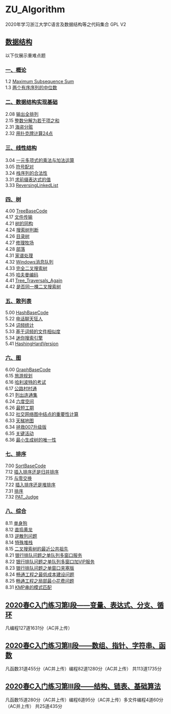 # ZU_Algorithm
2020年学习浙江大学C语言及数据结构等之代码集合 GPL V2
## [数据结构](DataStructure)
以下仅展示重难点题
### [一、概论](DataStructure/Base)
1.2 [Maximum Subsequence Sum](/DataStructure/Base/1_02_MaxSubSum/1_02_MaxSubSum.cpp)  
1.3 [两个有序序列的中位数](/DataStructure/Base/1_03_MeanFor2S/1_03_MeanFor2S.cpp)  

### [二、数据结构实现基础](DataStructure/DSBase)
2.08 [输出全排列](/DataStructure/DSBase/2_08_输出全排列/2_08_输出全排列.cpp)  
2.15 [整数分解为若干项之和](/DSBase/2_15_整数分解为若干项之和/2_15_整数分解为若干项之和.cpp)  
2.31 [海盗分赃](/DataStructure/DSBase/2_31_海盗分赃/2_31_海盗分赃.cpp)  
2.32 [用扑克牌计算24点](/DataStructure/DSBase/2_32_用扑克牌计算24点/2_32_用扑克牌计算24点.cpp)  

### [三、线性结构](DataStructure/Linear)
3.04 [一元多项式的乘法与加法运算](/DataStructure/Linear/3_04_一元多项式的乘法与加法运算/3_04_一元多项式的乘法与加法运算.cpp)  
3.05 [符号配对](/DataStructure/Linear/3_05_符号配对/3_05_符号配对.cpp)  
3.24 [栈序列的合法性](/DataStructure/Linear/3_24_出栈序列的合法性/3_24_出栈序列的合法性.cpp)  
3.31 [求前缀表达式的值](/DataStructure/Linear/3_31_求前缀表达式的值/3_31_求前缀表达式的值.cpp)  
3.33 [ReversingLinkedList](/DataStructure/Linear/3_33_ReversingLinkedList/3_33_ReversingLinkedList.cpp)  

### [四、树](DataStructure/Tree)
4.00 [TreeBaseCode](/DataStructure/Tree/4_00_TreeBaseCode/4_00_TreeBaseCode.cpp)  
4.17 [文件传输](/DataStructure/Tree/4_17_文件传输/4_17_文件传输.cpp)  
4.21 [树的同构](/DataStructure/Tree/4_21_树的同构/4_21_树的同构.cpp)   
4.24 [搜索树判断](/DataStructure/Tree/4_24_搜索树判断/4_24_搜索树判断.cpp)  
4.26 [目录树](/DataStructure/Tree/4_26_目录树/4_26_目录树.cpp)  
4.27 [修理牧场](/DataStructure/Tree/4_27_修理牧场/4_27_修理牧场.cpp)  
4.28 [部落](/DataStructure/Tree/4_28_部落/4_28_部落.cpp)  
4.31 [家谱处理](/DataStructure/Tree/4_31_家谱处理/4_31_家谱处理.cpp)  
4.32 [Windows消息队列](/DataStructure/Tree/4_32_Windows消息队列/4_32_Windows消息队列.cpp)  
4.33 [完全二叉搜索树](/DataStructure/Tree/4_33_完全二叉搜索树/4_33_完全二叉搜索树.cpp)  
4.35 [哈夫曼编码](/DataStructure/Tree/4_35_哈夫曼编码/4_35_哈夫曼编码.cpp)  
4.41 [Tree_Traversals_Again](/DataStructure/Tree/4_41_Tree_Traversals_Again/4_41_Tree_Traversals_Again.cpp)   
4.42 [是否同一棵二叉搜索树](/DataStructure/Tree/4_42_是否同一棵二叉搜索树/4_42_是否同一棵二叉搜索树.cpp)    

### [五、散列表](DataStructure/Hash)
5.00 [HashBaseCode](/DataStructure/Hash/5_00_HashBaseCode/5_00_HashBaseCode.cpp)  
5.22 [电话聊天狂人](/DataStructure/Hash/5_22_电话聊天狂人/5_22_电话聊天狂人.cpp)   
5.24 [词频统计](/DataStructure/Hash/5_24_词频统计/5_24_词频统计.cpp)   
5.33 [基于词频的文件相似度](/DataStructure/Hash/5_33_基于词频的文件相似度/5_33_基于词频的文件相似度.cpp)   
5.34 [迷你搜索引擎](/DataStructure/Hash/5_34_迷你搜索引擎/5_34_迷你搜索引擎.cpp)   
5.41 [HashingHardVersion](/DataStructure/Hash/5_41_HashingHardVersion/5_41_HashingHardVersion.cpp)   

### [六、图](DataStructure/Graph)
6.00 [GraphBaseCode](/DataStructure/Graph/6_00_GraphBaseCode/6_00_GraphBaseCode.cpp)   
6.15 [旅游规划](/DataStructure/Graph/6_15_旅游规划/6_15_旅游规划.cpp)   
6.16 [哈利波特的考试](/DataStructure/Graph/6_16_哈利波特的考试/6_16_哈利波特的考试.cpp)   
6.17 [公路村村通](/DataStructure/Graph/6_17_公路村村通/6_17_公路村村通.cpp)   
6.21 [列出连通集](/DataStructure/Graph/6_21_列出连通集/6_21_列出连通集.cpp)   
6.24 [六度空间](/DataStructure/Graph/6_24_六度空间/6_24_六度空间.cpp)   
6.26 [最短工期](/DataStructure/Graph/6_26_最短工期/6_26_最短工期.cpp)   
6.32 [社交网络图中结点的重要性计算](/DataStructure/Graph/6_32_社交网络图中结点的重要性计算/6_32_社交网络图中结点的重要性计算.cpp)   
6.33 [天梯地图](/DataStructure/Graph/6_33_天梯地图/6_33_天梯地图.cpp)   
6.34 [拯救007升级版](/DataStructure/Graph/6_34_拯救007升级版/6_34_拯救007升级版.cpp)   
6.35 [关键活动](/DataStructure/Graph/6_35_关键活动/6_35_关键活动.cpp)   
6.36 [最小生成树的唯一性](/DataStructure/Graph/6_36_最小生成树的唯一性/6_36_最小生成树的唯一性.cpp)   

### [七、排序](DataStructure/Sort)
7.00 [SortBaseCode](/DataStructure/Sort/7_00_SortBaseCode/7_00_SortBaseCode.cpp)  
7.12 [插入排序还是归并排序](/DataStructure/Sort/7_12_插入排序还是归并排序/7_12_插入排序还是归并排序.cpp)   
7.15 [与零交换](/DataStructure/Sort/7_15_与零交换/7_15_与零交换.cpp)   
7.22 [插入排序还是堆排序](/DataStructure/Sort/7_22_插入排序还是堆排序/7_22_插入排序还是堆排序.cpp)   
7.31 [排序](/DataStructure/Sort/7_31_排序/7_31_排序.cpp)  
7.32 [PAT_Judge](/DataStructure/Sort/7_32_PAT_Judge/7_32_PAT_Judge.cpp)   

### [八、综合](DataStructure/Complex)
8.11 [单身狗](/DataStructure/Complex/8_11_单身狗/8_11_单身狗.cpp)   
8.12 [直捣黄龙](/DataStructure/Complex/8_12_直捣黄龙/8_12_直捣黄龙.cpp)   
8.13 [逆散列问题](/DataStructure/Complex/8_13_逆散列问题/8_13_逆散列问题.cpp)   
8.14 [特殊堆栈](/DataStructure/Complex/8_14_特殊堆栈/8_14_特殊堆栈.cpp)   
8.15 [二叉搜索树的最近公共祖先](/DataStructure/Complex/8_15_二叉搜索树的最近公共祖先/8_15_二叉搜索树的最近公共祖先.cpp)   
8.21 [银行排队问题之单队列多窗口服务](/DataStructure/Complex/8_21_银行排队问题之单队列多窗口服务/8_21_银行排队问题之单队列多窗口服务.cpp)   
8.22 [银行排队问题之单队列多窗口加VIP服务](/DataStructure/Complex/8_22_银行排队问题之单队列多窗口加VIP服务/8_22_银行排队问题之单队列多窗口加VIP服务.cpp)   
8.23 [银行排队问题之单窗口夹塞版](/DataStructure/Complex/8_23_银行排队问题之单窗口夹塞版/8_23_银行排队问题之单窗口夹塞版.cpp)   
8.24 [畅通工程之最低成本建设问题](/DataStructure/Complex/8_24_畅通工程之最低成本建设问题/8_24_畅通工程之最低成本建设问题.cpp)   
8.25 [畅通工程之局部最小花费问题](/DataStructure/Complex/8_25_畅通工程之局部最小花费问题/8_25_畅通工程之局部最小花费问题.cpp)   
8.31 [KMP串的模式匹配](/DataStructure/Complex/8_31_KMP串的模式匹配/8_31_KMP串的模式匹配.cpp)  

## [2020春C入门练习第I段——变量、表达式、分支、循环](/CProgram01/)
凡编程127道1631分（AC并上传） 

## [2020春C入门练习第II段——数组、指针、字符串、函数](/CProgram02/)
凡函数31道455分（AC并上传）编程82道1280分（AC并上传） 共113道1735分  

## [2020春C入门练习第III段——结构、链表、基础算法](/CProgram03/)
凡函数15道280分（AC并上传）编程6道95分（AC并上传）多文件编程4道60分（AC并上传） 共25道435分  
